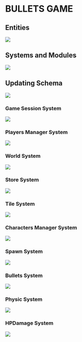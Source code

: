 # BULLETS GAME
## Entities
[![](https://mermaid.ink/img/pako:eNp9k1FvgjAQx78KuWckCgWRLHtQk-nDEhNdliy8XKAqWWlJV6LO-N1X6cApzXggd7__cdf7h54hEzmFBLZMHLI9SuVs5il39PO2dAaDZ2fF8ESlQSZu8ExwJQVjFsmEM90MM9XqXfpPSdfSTLipthbrShaKGmVTMDoVRzvH7HMnRc3znvxS8x6b1voAqodN3OC3pUGLVZdaz_8uJMuN0oSPS90LvytYcbfBo7qu8MDb8U1iG3Lvm17ahhertk_rinGi58ocS9xZfL82uDKjO08D7w-8vcGFksoSi1z_dOcrSUHtaUlTSHSY0y3WTKWQ8osuxVqJ9YlnkChZUxfqKkdF5wXuJJaQbJF9aVoh_xCibIt0CskZjpAQ3wtHEYmIHwTBJCbEhRMk8cQLgygaBVoIwpCMLy58N9-PvGEQxqE_nBCfxGMy9l2geaGEfDW3pLkslx83uvfd?type=png)](https://mermaid.live/edit#pako:eNp9k1FvgjAQx78KuWckCgWRLHtQk-nDEhNdliy8XKAqWWlJV6LO-N1X6cApzXggd7__cdf7h54hEzmFBLZMHLI9SuVs5il39PO2dAaDZ2fF8ESlQSZu8ExwJQVjFsmEM90MM9XqXfpPSdfSTLipthbrShaKGmVTMDoVRzvH7HMnRc3znvxS8x6b1voAqodN3OC3pUGLVZdaz_8uJMuN0oSPS90LvytYcbfBo7qu8MDb8U1iG3Lvm17ahhertk_rinGi58ocS9xZfL82uDKjO08D7w-8vcGFksoSi1z_dOcrSUHtaUlTSHSY0y3WTKWQ8osuxVqJ9YlnkChZUxfqKkdF5wXuJJaQbJF9aVoh_xCibIt0CskZjpAQ3wtHEYmIHwTBJCbEhRMk8cQLgygaBVoIwpCMLy58N9-PvGEQxqE_nBCfxGMy9l2geaGEfDW3pLkslx83uvfd)

## Systems and Modules
[![](https://mermaid.ink/img/pako:eNqFlVuPojAUx78K6bMaLoIOD5PMqtnxwY2Rmexmw0sDRyUpraElLit-9y0Ud0CK8gDl9Hf-58blgiIWA_LRnrBzdMSZMD6WITXk8blaBQUXkBrj8avxzrioF99xCgFwnjCqtnX0giRAFb8luIDshiq4p1GTP1lG4ramHlOCG0zx4Uu3wtuRjPFEouUPODfm8plfZ0PjvpDNwZHoKehiS9_Pdac7687WWyRkTbyJonwNZSybK9-wOCdQ6TcR1r_WO8hoLNFKZQfV8iurBh9GPxIC_Dn2LScERBe8Ly44ZYmAQLAM2lzPrApsxbkV0xp1LXhXsw7ZHgueRCt6SCi0W3vPvW-XOJUDeqQ1NEsdq-nHPVJ3tq1xawc-004jBkrohBhGFazPvXmUgiMTpS7lIa96mP_TVGxnGEr4UcP6qTbJLBghCa8ead1MBt12OTVYLowUn8r-N6Er1bgsgYuMFRpcnVsDejyJHthrzvMzGqEUshQnsfysXipLiMQRUgiRL5cx7HFORIhCepUozgULChohX2Q5jFB-irGAZYIPGU6Rv8eES-sJ09-MpTdI3iL_gv4g37InruW5lmmaLzPP9Wx3hArkj73pZOo5zsyyZ97cdaez6wj9rRWsiem4c9c257YzdV8c6QBxIt_ZjfoR1P-D6z8yugeP?type=png)](https://mermaid.live/edit#pako:eNqFlVuPojAUx78K6bMaLoIOD5PMqtnxwY2Rmexmw0sDRyUpraElLit-9y0Ud0CK8gDl9Hf-58blgiIWA_LRnrBzdMSZMD6WITXk8blaBQUXkBrj8avxzrioF99xCgFwnjCqtnX0giRAFb8luIDshiq4p1GTP1lG4ramHlOCG0zx4Uu3wtuRjPFEouUPODfm8plfZ0PjvpDNwZHoKehiS9_Pdac7687WWyRkTbyJonwNZSybK9-wOCdQ6TcR1r_WO8hoLNFKZQfV8iurBh9GPxIC_Dn2LScERBe8Ly44ZYmAQLAM2lzPrApsxbkV0xp1LXhXsw7ZHgueRCt6SCi0W3vPvW-XOJUDeqQ1NEsdq-nHPVJ3tq1xawc-004jBkrohBhGFazPvXmUgiMTpS7lIa96mP_TVGxnGEr4UcP6qTbJLBghCa8ead1MBt12OTVYLowUn8r-N6Er1bgsgYuMFRpcnVsDejyJHthrzvMzGqEUshQnsfysXipLiMQRUgiRL5cx7HFORIhCepUozgULChohX2Q5jFB-irGAZYIPGU6Rv8eES-sJ09-MpTdI3iL_gv4g37InruW5lmmaLzPP9Wx3hArkj73pZOo5zsyyZ97cdaez6wj9rRWsiem4c9c257YzdV8c6QBxIt_ZjfoR1P-D6z8yugeP)

## Updating Schema
[![](https://mermaid.ink/img/pako:eNqNU8FuozAQ_RXLZxIBSdrAoVKb5NBD1WhLLxty8MIk8a4xlW26pYh_X4PtANoeiiXEjN-8mfeMG5yVOeAYn1j5N7sQoVCyTTnST0ILeKmlguJwSGj2B8TxiGbz2R1KkqbpdlGXRrt34KptbVFiIPtLLWm242fKLYnJv-6fd03z-pYTRfkZ7UupaMnR86_fkCnZc0FPZui-CbdjUTYamIE8HgcWA9lohSRTIJ4IJ2cQDn7NS2R3_q99qBgDJV2JDR3OecamcpPx-P1Qxi_ZDW1n_gE8H0YxIJO7DvF4n3XCD4c9IzUIZELZHUjXZbMddblqQVsqtE3Onmt-3M_wf22LlbBxEsDhhFNhRXzJPDF1KmfipO3yMDbKAkbnO_g_7eGQQwO3hkOZvocIe7gAURCa6_-_6TIpVhcoIMWx_szhRCqmUpzyVkNJpcqXmmc4VqICD1e9JVtKzoIUOD4RJnX2jfCfZVk4kA5x3OAPHC_D-fJmFS7C9TIKwsCPlh6ucTwLbm7nq3Xgr1ehv_Jv10HYevizp_DnURjoIr38MFpEi4WHIaeqFE_mzvZXt_0H5epAog?type=png)](https://mermaid.live/edit#pako:eNqNU8FuozAQ_RXLZxIBSdrAoVKb5NBD1WhLLxty8MIk8a4xlW26pYh_X4PtANoeiiXEjN-8mfeMG5yVOeAYn1j5N7sQoVCyTTnST0ILeKmlguJwSGj2B8TxiGbz2R1KkqbpdlGXRrt34KptbVFiIPtLLWm242fKLYnJv-6fd03z-pYTRfkZ7UupaMnR86_fkCnZc0FPZui-CbdjUTYamIE8HgcWA9lohSRTIJ4IJ2cQDn7NS2R3_q99qBgDJV2JDR3OecamcpPx-P1Qxi_ZDW1n_gE8H0YxIJO7DvF4n3XCD4c9IzUIZELZHUjXZbMddblqQVsqtE3Onmt-3M_wf22LlbBxEsDhhFNhRXzJPDF1KmfipO3yMDbKAkbnO_g_7eGQQwO3hkOZvocIe7gAURCa6_-_6TIpVhcoIMWx_szhRCqmUpzyVkNJpcqXmmc4VqICD1e9JVtKzoIUOD4RJnX2jfCfZVk4kA5x3OAPHC_D-fJmFS7C9TIKwsCPlh6ucTwLbm7nq3Xgr1ehv_Jv10HYevizp_DnURjoIr38MFpEi4WHIaeqFE_mzvZXt_0H5epAog)

### Game Session System
[![](https://mermaid.ink/img/pako:eNqNk11vmzAUhv-K5atUIhkkJHxcbBdtLiotEsKr0DJ2YcVOigR2Zcw2RvnvNbZJoZ22cYFe-zzvOUf2cQdPnFAYw3PJf54esZDgy13OgPqQVKuCXRaLUQFE67rg7ObGEJ85Jhqw4m08bRjTcSXexhLc1HSxSBpcU8DP07Atj_ZdpyuPMbD_QZnse7BcfgRJiVsqDpjhCxWorSWtbFOZ8g0NgYyLksxMemcKo-xa5D_oZKB14_-iLf--R9P7Ie26lGLSWgRYZkxo7JOM2pYO5Y1tVv7vxR6S2657eCJYUgJuOWP0NCiD12qnYXKeSTnAcqWs9-iYfPtwX4MjFXx0fMrz7-84g82I6z2Ow6NRdatGqDMARtnhmY2UjWQWTkehD382XK-dGvX8dY-eDWct2X4ycdeGp_QsFRp44_jT_3UFHVhRUeGCqOfTDTs5lI-0ojmMlST0jJtS5jBnvUJxIzlq2QnGUjTUgY2-kbsCXwSuYHzGZa12nzA7cl6NkFrCuIO_YOytN6u1F0WBG7gbb711YAvjZeBHq5239b3AD11_F4a9A39rv7cKA2_rRqG_Dd3Nbh35DqSkkFwczHvXz75_AZzoQSk?type=png)](https://mermaid.live/edit#pako:eNqNk11vmzAUhv-K5atUIhkkJHxcbBdtLiotEsKr0DJ2YcVOigR2Zcw2RvnvNbZJoZ22cYFe-zzvOUf2cQdPnFAYw3PJf54esZDgy13OgPqQVKuCXRaLUQFE67rg7ObGEJ85Jhqw4m08bRjTcSXexhLc1HSxSBpcU8DP07Atj_ZdpyuPMbD_QZnse7BcfgRJiVsqDpjhCxWorSWtbFOZ8g0NgYyLksxMemcKo-xa5D_oZKB14_-iLf--R9P7Ie26lGLSWgRYZkxo7JOM2pYO5Y1tVv7vxR6S2657eCJYUgJuOWP0NCiD12qnYXKeSTnAcqWs9-iYfPtwX4MjFXx0fMrz7-84g82I6z2Ow6NRdatGqDMARtnhmY2UjWQWTkehD382XK-dGvX8dY-eDWct2X4ycdeGp_QsFRp44_jT_3UFHVhRUeGCqOfTDTs5lI-0ojmMlST0jJtS5jBnvUJxIzlq2QnGUjTUgY2-kbsCXwSuYHzGZa12nzA7cl6NkFrCuIO_YOytN6u1F0WBG7gbb711YAvjZeBHq5239b3AD11_F4a9A39rv7cKA2_rRqG_Dd3Nbh35DqSkkFwczHvXz75_AZzoQSk)

### Players Manager System
[![](https://mermaid.ink/img/pako:eNqFVMGO2jAQ_RXLl16AJUBYFmlboYAWDtCIhENLOFjEQNRgI9vZLQ38e8exA4HSlgOJZ957M2O_OMdrHlPcx5uUf6x3RCgUDiOG4PdG9jSgUiacBUep6H651CFkY6sVqtc_oyAY5XmgNNEm0OidMnU-G5UwARVLD5P1DyosMQzzXCd1sAT7KTlSUcLNysJ96ee5iXySyOdsq0mGBj2gekODpnMrNJ2bSBjazNhfPg0ERSRN0aGQkWhH3ik6gNSXKFpZ4tg3hNO3UXBCXkqJGKSpKayrSqvn3-NnX09oOA-XT0NOJRIZQzxTxfjwvBYASLXAMJFrzhhVvu2pyD0oW856mQw2xLxMZjDaRCJGP-xkulq1iO8ZLiArzQ7i-Kp_B1iUFN8zgTvwpZc8n1MSH-3JoSlhZAtPa4Hi5P7wkSXDeSI_YVu04cLypaVUfVD2UZ4-8vR-rRWN_wEuEh7YmQBQ2K5KX13isux3tar6T3o8Y6qQWOi6i0NMoNy1cIlDBvifYa_fARhBD6y30OwqmOGmsGk7EwIE7bQ6MpFXChjOGuneOa-vcLDeeDB7G51KQQO9ObxbnJE2sEdm_yv40f91hWt4T8WeJDFcLbmORFjt6J5GuA-vMd2QLFURjtgZoCRTPDiyNe4rkdEazooNHyZkK8i-DB4I-855dYn7Of6J-3XnpeE02y2n6zw7rW6n69bwEcJt1200X3qu03zutJzes3uu4V-FgtPotDo9t9tuui0HUppB40RxMTWXYXEnnn8DTHGfwQ?type=png)](https://mermaid.live/edit#pako:eNqFVMGO2jAQ_RXLl16AJUBYFmlboYAWDtCIhENLOFjEQNRgI9vZLQ38e8exA4HSlgOJZ957M2O_OMdrHlPcx5uUf6x3RCgUDiOG4PdG9jSgUiacBUep6H651CFkY6sVqtc_oyAY5XmgNNEm0OidMnU-G5UwARVLD5P1DyosMQzzXCd1sAT7KTlSUcLNysJ96ee5iXySyOdsq0mGBj2gekODpnMrNJ2bSBjazNhfPg0ERSRN0aGQkWhH3ik6gNSXKFpZ4tg3hNO3UXBCXkqJGKSpKayrSqvn3-NnX09oOA-XT0NOJRIZQzxTxfjwvBYASLXAMJFrzhhVvu2pyD0oW856mQw2xLxMZjDaRCJGP-xkulq1iO8ZLiArzQ7i-Kp_B1iUFN8zgTvwpZc8n1MSH-3JoSlhZAtPa4Hi5P7wkSXDeSI_YVu04cLypaVUfVD2UZ4-8vR-rRWN_wEuEh7YmQBQ2K5KX13isux3tar6T3o8Y6qQWOi6i0NMoNy1cIlDBvifYa_fARhBD6y30OwqmOGmsGk7EwIE7bQ6MpFXChjOGuneOa-vcLDeeDB7G51KQQO9ObxbnJE2sEdm_yv40f91hWt4T8WeJDFcLbmORFjt6J5GuA-vMd2QLFURjtgZoCRTPDiyNe4rkdEazooNHyZkK8i-DB4I-855dYn7Of6J-3XnpeE02y2n6zw7rW6n69bwEcJt1200X3qu03zutJzes3uu4V-FgtPotDo9t9tuui0HUppB40RxMTWXYXEnnn8DTHGfwQ)

### World System
[![](https://mermaid.ink/img/pako:eNqNVF1vmzAU_SuWn1opyQI0EeRhU5Nm06RGinCkSIM8WOAmSIAj22zLEP-9_mKBNknLA_iee87l-vjKNUxoSuAMvuT0T3LATIDNU1wC-TxTnG4py9Mo-oELggjnGS13OzAcfgXP22VdKwbQFLD8TUrRNHFptOvDiWcJOnFBiigykVWuUVjXBgGM4PSkVEqzyXLCV7jEe8JapcaAiax-s1IFTKKnX8jucSIIe1vknLAlFrrEGe7XmVd5TgRv1Ta00rlSWugsM8KOS5qLlEdIKE_fmHSJvVbsNa44uWypdBwMR8p65bpZhd-R9RuFBvrJH_PctM6travrucWN3Px6qotEXx4ZAaFyAkgUcAN_i-Odkest2S717jQabpfvMNTuMET2W9m9y4Ut1lIQ6lW3Fkk_7FQywmnFEsKbxpyFoIxEUdjCBtjtbH3lvdlDz3st7RxU-6NQ_kb1ZDywvO7MtzQzse8Gu5e-Mrc9Tm8m2y4QUuNFjx-1gW63gT7RBrrRhvL77s74lnEdZuX-_r5zvm1aB21GGtiRyai0svi_z5fe5wgOYEFYgbNU3l-1QmIoDqQgMZzJZUpecJWLGMZlI6m4EhSdygTOBKvIAFbHFAvylOE9w0ULHnH5i9JuCGc1_AtnQy8YOeNpEPgPD9507E2c6QCeJO74zmg89j3PcQPfd33HbQbwn67hjFzXC_xgPPEkYeL6kwEkaSYHb2XuXH31Nq8-jMS2?type=png)](https://mermaid.live/edit#pako:eNqNVF1vmzAU_SuWn1opyQI0EeRhU5Nm06RGinCkSIM8WOAmSIAj22zLEP-9_mKBNknLA_iee87l-vjKNUxoSuAMvuT0T3LATIDNU1wC-TxTnG4py9Mo-oELggjnGS13OzAcfgXP22VdKwbQFLD8TUrRNHFptOvDiWcJOnFBiigykVWuUVjXBgGM4PSkVEqzyXLCV7jEe8JapcaAiax-s1IFTKKnX8jucSIIe1vknLAlFrrEGe7XmVd5TgRv1Ta00rlSWugsM8KOS5qLlEdIKE_fmHSJvVbsNa44uWypdBwMR8p65bpZhd-R9RuFBvrJH_PctM6travrucWN3Px6qotEXx4ZAaFyAkgUcAN_i-Odkest2S717jQabpfvMNTuMET2W9m9y4Ut1lIQ6lW3Fkk_7FQywmnFEsKbxpyFoIxEUdjCBtjtbH3lvdlDz3st7RxU-6NQ_kb1ZDywvO7MtzQzse8Gu5e-Mrc9Tm8m2y4QUuNFjx-1gW63gT7RBrrRhvL77s74lnEdZuX-_r5zvm1aB21GGtiRyai0svi_z5fe5wgOYEFYgbNU3l-1QmIoDqQgMZzJZUpecJWLGMZlI6m4EhSdygTOBKvIAFbHFAvylOE9w0ULHnH5i9JuCGc1_AtnQy8YOeNpEPgPD9507E2c6QCeJO74zmg89j3PcQPfd33HbQbwn67hjFzXC_xgPPEkYeL6kwEkaSYHb2XuXH31Nq8-jMS2)

### Store System
[![](https://mermaid.ink/img/pako:eNptkstqwzAQRX9FzKoFJzjx24su2pBVAiUOFGp7IexJYmpbQZJpXeN_r_xQAqFaSJo752o0Qh1kLEcI4VSy7-xCuSTHTVITNT4YL_M4Hpc0JYvFC9kdtlHX7RjNCUfBGp6h6PukngxDliyWA6eIgwa2nFWbQnw9jb6bTAadDInn2RTdDtJFolZIrPp-LP5-aUWRTVIcT1GaaseIHIsSxZ7W9Ixcg6M2n_SAv6l-aSaRP3ruiQfHa1OWKIXm5lBDw_11D__N9wgMqJBXtMjV03eDkoC8YIUJhGqb44k2pUwgqXuF0kayqK0zCCVv0IDmmlOJm4KeOa0gPNFSKPVK60_GKg2pEMIOfiBcB8HSNU3P9NXkr9aOAS2EKztY-rblepZnuqZje70Bv6PfHOjA993AthzbsRxlwLyQjO-nvzJ-mf4PM5m1Pw?type=png)](https://mermaid.live/edit#pako:eNptkstqwzAQRX9FzKoFJzjx24su2pBVAiUOFGp7IexJYmpbQZJpXeN_r_xQAqFaSJo752o0Qh1kLEcI4VSy7-xCuSTHTVITNT4YL_M4Hpc0JYvFC9kdtlHX7RjNCUfBGp6h6PukngxDliyWA6eIgwa2nFWbQnw9jb6bTAadDInn2RTdDtJFolZIrPp-LP5-aUWRTVIcT1GaaseIHIsSxZ7W9Ixcg6M2n_SAv6l-aSaRP3ruiQfHa1OWKIXm5lBDw_11D__N9wgMqJBXtMjV03eDkoC8YIUJhGqb44k2pUwgqXuF0kayqK0zCCVv0IDmmlOJm4KeOa0gPNFSKPVK60_GKg2pEMIOfiBcB8HSNU3P9NXkr9aOAS2EKztY-rblepZnuqZje70Bv6PfHOjA993AthzbsRxlwLyQjO-nvzJ-mf4PM5m1Pw)

### Tile System
[![](https://mermaid.ink/img/pako:eNqdlNuO2jAQhl_F8jXQDSEcIu1WXYKWVWmJFBBqCRduYiCtEyPH2S0NvHvjQ0hCl1YqF8j-Z75_fJg4hwENMbThltDXYI8YBwvHT0DxW1FGQu-Ychyv13Ky2YB2-wHMFpM8n1EUgkVEcAomLzjh57Oipq6DYrTDJahmmnTmBfkxIgSHYP7tOw54E3b3xzQKJskuSrSBxJau4JaHEPEo2QGXpjyiiXZQ9bH0UC7F-kC7U3Ae5nKFuEi6v38Ap_H0w-enyQmUqsqvp5XcIwp-7BjNklDtsYFXwTEmpHK5hqTZ2KtWs0KEvOEn5KZTlag8VpObobkOFWerlOdUpKzfPafSGLz3_Y2KnL5MvBNwcMoZPYqYJivhr-uq50k_RyxLxcQVKfGpfg6SJrMo5ZegwCthubhYFJvM8zHDiGNZ-dJYsgf-bI31Wmmbjea9ivcO6DVpGkipJFW8JB1RWe_u_0rPq9LNvpYG19_E1AVqWPLLRb2_a19Vqh3GJCpmLkFHzEoXpQmL8gSrLhZIxlgR15pKuLoYmXfjvm4Dj3I4piSLEy2oUkLXT0fZODK-ugZW_wBqXaKXUQPUZWZsiwIsx2KH2uU6TbVqI6d5LLVgdYxv_Vcz2IIxZjGKwuLVzIXiQ77HMfahXQxDvEUZ4T70k3ORijJOvWMSQJuzDLdgJi4ZOxHaMRSX4gElXymtT6Gdw5_QtszO0BwMB5bZ73eNu1GvBY_Qbg97Zqc7GPWM4ahnmUbXOrfgL2lgdAbdoWFaVt8yekb_rt9tQRxGnLJP6pmXr_35N0aG8Do?type=png)](https://mermaid.live/edit#pako:eNqdlNuO2jAQhl_F8jXQDSEcIu1WXYKWVWmJFBBqCRduYiCtEyPH2S0NvHvjQ0hCl1YqF8j-Z75_fJg4hwENMbThltDXYI8YBwvHT0DxW1FGQu-Ychyv13Ky2YB2-wHMFpM8n1EUgkVEcAomLzjh57Oipq6DYrTDJahmmnTmBfkxIgSHYP7tOw54E3b3xzQKJskuSrSBxJau4JaHEPEo2QGXpjyiiXZQ9bH0UC7F-kC7U3Ae5nKFuEi6v38Ap_H0w-enyQmUqsqvp5XcIwp-7BjNklDtsYFXwTEmpHK5hqTZ2KtWs0KEvOEn5KZTlag8VpObobkOFWerlOdUpKzfPafSGLz3_Y2KnL5MvBNwcMoZPYqYJivhr-uq50k_RyxLxcQVKfGpfg6SJrMo5ZegwCthubhYFJvM8zHDiGNZ-dJYsgf-bI31Wmmbjea9ivcO6DVpGkipJFW8JB1RWe_u_0rPq9LNvpYG19_E1AVqWPLLRb2_a19Vqh3GJCpmLkFHzEoXpQmL8gSrLhZIxlgR15pKuLoYmXfjvm4Dj3I4piSLEy2oUkLXT0fZODK-ugZW_wBqXaKXUQPUZWZsiwIsx2KH2uU6TbVqI6d5LLVgdYxv_Vcz2IIxZjGKwuLVzIXiQ77HMfahXQxDvEUZ4T70k3ORijJOvWMSQJuzDLdgJi4ZOxHaMRSX4gElXymtT6Gdw5_QtszO0BwMB5bZ73eNu1GvBY_Qbg97Zqc7GPWM4ahnmUbXOrfgL2lgdAbdoWFaVt8yekb_rt9tQRxGnLJP6pmXr_35N0aG8Do)

### Characters Manager System
[![](https://mermaid.ink/img/pako:eNqVVE1z2jAQ_SsenYFJsAHjmWSG2G5yKDWDC4dCDqq9gDq2xchyUsfhv1eyZAMJpVMOHvbjvX27K6lCEY0BOWiT0Ndohxk3vnvrzBC_WYJLYHlY5hzS1UqbxhRneAvs-dnodu-N0PWrKtzj18xwBRpHHJjhv0DGD4cLNDVmLjFzyP8P5UmUBwlw-Buo1jGlcZGAKhSqSjguL0EUaBJxQrO2TW3q9qYTQTClLyTb6sTzilfBoQSHO8ovQme7MieRn21JBu2Ma5-GL2aBwC_2Meay_IzmNUnw8xdEPK_JQLAZshHdv-sb3Z6Augwwh7ZlFfWaqBrih6joVGNxEhWJgC8hoTnh5RdGU48wUVQlLIKlLtdCHnzl-VBXRwOdFuqs-VGnF2ht55K0zkAD5CSU6xF4m5R_JXkjyfWbGQjKqlI6DI9kOCWRHpkYlRzrtblrCjl3TaGgzeZqgqeZh1NxBdRBW60au4F7wfGg_hOuJ9leotPMk-Os5xAs9YFomeWSIrGkM-DnFltlV-Nij23jD0UiOjijVa686VubTdsL12_F6R0xyM8I3IQIQ13tZvTKJ0m0hna9NeTTwi8ftLu7e-PdfZp8e_S99xMOLa1WNZOnWd6gK9mNikvfo4U6KAWWYhKLh7OSnjXiO0hhjRzxN4YNLhK-RuvsIFJxwWlYZhFyOCugg4pajUfwluEUORuc5MK7x9kPStMmSZjIqdBv5Azt3vjGHt1a_bFlmeawg0rkDG56tnDYZt8a2NZ4eHvooLcaLgKjoWmObcvsmwPTHFkdBDHhlE3VQ1-_94c_rfL1jQ?type=png)](https://mermaid.live/edit#pako:eNqVVE1z2jAQ_SsenYFJsAHjmWSG2G5yKDWDC4dCDqq9gDq2xchyUsfhv1eyZAMJpVMOHvbjvX27K6lCEY0BOWiT0Ndohxk3vnvrzBC_WYJLYHlY5hzS1UqbxhRneAvs-dnodu-N0PWrKtzj18xwBRpHHJjhv0DGD4cLNDVmLjFzyP8P5UmUBwlw-Buo1jGlcZGAKhSqSjguL0EUaBJxQrO2TW3q9qYTQTClLyTb6sTzilfBoQSHO8ovQme7MieRn21JBu2Ma5-GL2aBwC_2Meay_IzmNUnw8xdEPK_JQLAZshHdv-sb3Z6Augwwh7ZlFfWaqBrih6joVGNxEhWJgC8hoTnh5RdGU48wUVQlLIKlLtdCHnzl-VBXRwOdFuqs-VGnF2ht55K0zkAD5CSU6xF4m5R_JXkjyfWbGQjKqlI6DI9kOCWRHpkYlRzrtblrCjl3TaGgzeZqgqeZh1NxBdRBW60au4F7wfGg_hOuJ9leotPMk-Os5xAs9YFomeWSIrGkM-DnFltlV-Nij23jD0UiOjijVa686VubTdsL12_F6R0xyM8I3IQIQ13tZvTKJ0m0hna9NeTTwi8ftLu7e-PdfZp8e_S99xMOLa1WNZOnWd6gK9mNikvfo4U6KAWWYhKLh7OSnjXiO0hhjRzxN4YNLhK-RuvsIFJxwWlYZhFyOCugg4pajUfwluEUORuc5MK7x9kPStMmSZjIqdBv5Azt3vjGHt1a_bFlmeawg0rkDG56tnDYZt8a2NZ4eHvooLcaLgKjoWmObcvsmwPTHFkdBDHhlE3VQ1-_94c_rfL1jQ)

### Spawn System
[![](https://mermaid.ink/img/pako:eNptUlFvgjAQ_ivNPaNBkYokmhgk7sVlkT1NfGjkVBJpTSlzDvnvKxTD3GyT5u67u---XlvCTiQIPuxP4rI7MqnI-yLmRK_39ITRNVeYbTa1nW-3pNebkSAKyzKQyBSS6MwuPCfhJ3JVVaYu0Cxsp1DmK8bZAeWdpAuQNtIyRoFmbKi64kfOljkKSa9fF6BqO0-nM3ILXuavy3Bxa-WYZE1qkoOjEDka-gZYonoTeapSwbt2TWQdhDE35eta0xpZcv2vyYzh-TXb5kZd72_72i-k1CwN0F7rF9KkzPVwG-OZ0lqg2d1gHs_OAwsylBlLE_3CZY3EoI6YYQy-NhPcs-KkYoh5pVNZoUR05TvwlSzQguKc6DdepOwgWQb-np1yjZ4Z_xAiuydpF_wSvsAfDpz-xLXHoxEdehObDl0LruA7Tt-jA0rH1HFsl9JRZcF3Q2D3PdceatB2x6MBnXieBZikSsiV-ZPN16x-AKvd1q8?type=png)](https://mermaid.live/edit#pako:eNptUlFvgjAQ_ivNPaNBkYokmhgk7sVlkT1NfGjkVBJpTSlzDvnvKxTD3GyT5u67u---XlvCTiQIPuxP4rI7MqnI-yLmRK_39ITRNVeYbTa1nW-3pNebkSAKyzKQyBSS6MwuPCfhJ3JVVaYu0Cxsp1DmK8bZAeWdpAuQNtIyRoFmbKi64kfOljkKSa9fF6BqO0-nM3ILXuavy3Bxa-WYZE1qkoOjEDka-gZYonoTeapSwbt2TWQdhDE35eta0xpZcv2vyYzh-TXb5kZd72_72i-k1CwN0F7rF9KkzPVwG-OZ0lqg2d1gHs_OAwsylBlLE_3CZY3EoI6YYQy-NhPcs-KkYoh5pVNZoUR05TvwlSzQguKc6DdepOwgWQb-np1yjZ4Z_xAiuydpF_wSvsAfDpz-xLXHoxEdehObDl0LruA7Tt-jA0rH1HFsl9JRZcF3Q2D3PdceatB2x6MBnXieBZikSsiV-ZPN16x-AKvd1q8)

### Bullets System
[![](https://mermaid.ink/img/pako:eNqFkt9vmzAQx_8Vy88kCiQwhtRKDUattHWJVPKykgcXLok7bCow25jL_14bcLL1YeUB-Xt3n_thn8J5VQCO8KGsfuUnWkuUkkwg_cVa0VxC3dxTQY9QP3SNBP74eHGgybPfo9nsGsXrRKm4BioBrduyBImSnyBk348Z77aEch1vE41qgslGw1-Ypgq0eXqG_B2cMn4GU5b_OFdNU6WMExnrv8w0yDpBV1fX6DW-u_l2m5DXqbnm4p7NTftkM1p0K_8DjHsAbHyajvoW5FfWyFHs1kkmpgpkc74XwgTlLJ9G7PthhO2pa1hupxvVfm-rKUVAV4d31_IhuTPPsXspqGTiaEcYaLB4XDKda1vS7q_nHWwmyZjGgrPLhNZl_tjBHGpOWaG3SBlLhuUJOGQ40scCDrQtZYYz0etQ2srqoRM5jmTdgoNb0x4QRo815Tg60LLR1hcqvlcVt0Fa4kjh3zhyP3lz1wsWvhf6wWrlLx3c4cjzg3noLsJQH8Kl_3nVO_jPwC_mvh8GwWLpuUHo-p4XOBgKJqv6flz7Yfv7N2Kk9uY?type=png)](https://mermaid.live/edit#pako:eNqFkt9vmzAQx_8Vy88kCiQwhtRKDUattHWJVPKykgcXLok7bCow25jL_14bcLL1YeUB-Xt3n_thn8J5VQCO8KGsfuUnWkuUkkwg_cVa0VxC3dxTQY9QP3SNBP74eHGgybPfo9nsGsXrRKm4BioBrduyBImSnyBk348Z77aEch1vE41qgslGw1-Ypgq0eXqG_B2cMn4GU5b_OFdNU6WMExnrv8w0yDpBV1fX6DW-u_l2m5DXqbnm4p7NTftkM1p0K_8DjHsAbHyajvoW5FfWyFHs1kkmpgpkc74XwgTlLJ9G7PthhO2pa1hupxvVfm-rKUVAV4d31_IhuTPPsXspqGTiaEcYaLB4XDKda1vS7q_nHWwmyZjGgrPLhNZl_tjBHGpOWaG3SBlLhuUJOGQ40scCDrQtZYYz0etQ2srqoRM5jmTdgoNb0x4QRo815Tg60LLR1hcqvlcVt0Fa4kjh3zhyP3lz1wsWvhf6wWrlLx3c4cjzg3noLsJQH8Kl_3nVO_jPwC_mvh8GwWLpuUHo-p4XOBgKJqv6flz7Yfv7N2Kk9uY)

### Physic System
[![](https://mermaid.ink/img/pako:eNqNVU1z2jAQ_SsanYECiYnrmaTT2p4mB2ImkDIt5qCaJbiVLcaWSajgv1eyZPMZJhwY7-57u2-1K1vgiM0AO3hO2Wu0IBlHIy9Mkfx9KygFng_XOYdkMjHmdIqazTvkeoEQbgaEA_LilCRxhILffyDi2-0ZesnxAl8ID6QXDBb5K0hrxnBJXtOqXGl8vJorpZOIQ9YnKXmBrEpT-3NkIialFKOZo5hChVbPdc2xX9ccE0rzQ7E7mk43LnvLecbW5-HJXpXob61jNBJCBZHy7jimKy9At7d3aOPef3387nsb5K3L7nXzuUbJVj6Akv0coZRMF6RUk-YSwHQxQs2WFN1nqzh98Um0MHM85A1YHvOYGdIJuEzx8BT0J58echQUHLG5nM7ySxhOL1GeB9XMFFn7Nj_94QYFQf8k8Bhs0MPYLWu4jNI4l4ryuoQM7Wd4gpzRFdTAix0dcV2_Oh-pQwjTEF8ASsgSgR5pOewxy-isWoPSmBo5rlq2uri_x7kfeCSRi1vRtFXx1JkI8bycES5PTOlUMs3l0DsIVabdyu64etXPXp4j0MF9rho-XDSdrMgyqV67THP7rhJ0eJ6n8R9AFWL9Xny4IEvQwXpJdXX1JA-ySNLaflfqhfU4zPoOUEPP_e8s3MAJZAmJZ_IlK5QnxHI1EgixIx9nMCcF5SEO062EkoKz4TqNsMOzAhq4UIMFLyYvGUmwMyc0l94lSX8xllQgaWJH4Dfs3FitnmV17U6717M_X1tXDbzGTrNrdVtWu3NjW90b-6rbvto28L8yQafVubYtu2P3rG772rZ7DQyzmLOsr78K5cdh-x8Zd_oH?type=png)](https://mermaid.live/edit#pako:eNqNVU1z2jAQ_SsanYECiYnrmaTT2p4mB2ImkDIt5qCaJbiVLcaWSajgv1eyZPMZJhwY7-57u2-1K1vgiM0AO3hO2Wu0IBlHIy9Mkfx9KygFng_XOYdkMjHmdIqazTvkeoEQbgaEA_LilCRxhILffyDi2-0ZesnxAl8ID6QXDBb5K0hrxnBJXtOqXGl8vJorpZOIQ9YnKXmBrEpT-3NkIialFKOZo5hChVbPdc2xX9ccE0rzQ7E7mk43LnvLecbW5-HJXpXob61jNBJCBZHy7jimKy9At7d3aOPef3387nsb5K3L7nXzuUbJVj6Akv0coZRMF6RUk-YSwHQxQs2WFN1nqzh98Um0MHM85A1YHvOYGdIJuEzx8BT0J58echQUHLG5nM7ySxhOL1GeB9XMFFn7Nj_94QYFQf8k8Bhs0MPYLWu4jNI4l4ryuoQM7Wd4gpzRFdTAix0dcV2_Oh-pQwjTEF8ASsgSgR5pOewxy-isWoPSmBo5rlq2uri_x7kfeCSRi1vRtFXx1JkI8bycES5PTOlUMs3l0DsIVabdyu64etXPXp4j0MF9rho-XDSdrMgyqV67THP7rhJ0eJ6n8R9AFWL9Xny4IEvQwXpJdXX1JA-ySNLaflfqhfU4zPoOUEPP_e8s3MAJZAmJZ_IlK5QnxHI1EgixIx9nMCcF5SEO062EkoKz4TqNsMOzAhq4UIMFLyYvGUmwMyc0l94lSX8xllQgaWJH4Dfs3FitnmV17U6717M_X1tXDbzGTrNrdVtWu3NjW90b-6rbvto28L8yQafVubYtu2P3rG772rZ7DQyzmLOsr78K5cdh-x8Zd_oH)

### HPDamage System
[![](https://mermaid.ink/img/pako:eNqllG1v2jAQgP-K5c_AVgJpEqmdSpKNaupApdI0Ej548QGZHLtynHUZ4b_PwYkIFaiVlkiW7-65F99Z3uFEUMAeXjPxkmyJVOgpiDnS36RgDFS-KHMFWRQ14mqF-v1b5M_C3c6XQBSg2c9fkCgU_gau9nvj7OtQJFEg8wfCyQakCfMu36eUQZu13v9nzig6GlBjaSI-1hED0Oc6H3G-LfM0Cfkm5RBFRmqLqWsRjKV5KvjRq6lkFqL-QFN3lDZxb25uUeVP7759CasmV27gxxY2hbzJ-w3-OZW5MpZTwwISwWnX0kENcu9PgujDfY58wtEEdOpcSVEC_RTHK-PTjfJupxoxcPUjXFSaZEnB9MACkum-d08VVGg6bwp_RZls0_nykG06R0uQopNEW7pJun27QMzCdjRBPfKvqb7L9NXID2P9LiSj5t60Hk3zzdQLKTV8sbfnkdNWnmdOVAdIn7vf9OESYvp1yfrGvMxfu55bjxLu4QxkRlKqn4ldrYmx2kIGMfb0lsKaFEzFOOZ7jZJCiUXJE-wpWUAPF8-0HmxKNpJk2FsTlmvtM-FLIbIW0iL2dvgP9q5G9sByLMsdWnpxRpbTwyX2nMH4eji0R_b1lTUc285o38N_DwE-DhzXdUe2a2nt2OphoKkS8sG8aofHbf8PZeGM8A?type=png)](https://mermaid.live/edit#pako:eNqllG1v2jAQgP-K5c_AVgJpEqmdSpKNaupApdI0Ej548QGZHLtynHUZ4b_PwYkIFaiVlkiW7-65F99Z3uFEUMAeXjPxkmyJVOgpiDnS36RgDFS-KHMFWRQ14mqF-v1b5M_C3c6XQBSg2c9fkCgU_gau9nvj7OtQJFEg8wfCyQakCfMu36eUQZu13v9nzig6GlBjaSI-1hED0Oc6H3G-LfM0Cfkm5RBFRmqLqWsRjKV5KvjRq6lkFqL-QFN3lDZxb25uUeVP7759CasmV27gxxY2hbzJ-w3-OZW5MpZTwwISwWnX0kENcu9PgujDfY58wtEEdOpcSVEC_RTHK-PTjfJupxoxcPUjXFSaZEnB9MACkum-d08VVGg6bwp_RZls0_nykG06R0uQopNEW7pJun27QMzCdjRBPfKvqb7L9NXID2P9LiSj5t60Hk3zzdQLKTV8sbfnkdNWnmdOVAdIn7vf9OESYvp1yfrGvMxfu55bjxLu4QxkRlKqn4ldrYmx2kIGMfb0lsKaFEzFOOZ7jZJCiUXJE-wpWUAPF8-0HmxKNpJk2FsTlmvtM-FLIbIW0iL2dvgP9q5G9sByLMsdWnpxRpbTwyX2nMH4eji0R_b1lTUc285o38N_DwE-DhzXdUe2a2nt2OphoKkS8sG8aofHbf8PZeGM8A)


